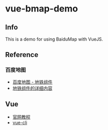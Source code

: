 # vue-bmap-demo

## Info

This is a demo for using BaiduMap with VueJS.

## Reference

### 百度地图

- [百度地图 - 地铁组件](http://wiki.lbsyun.baidu.com/wiki/index.php?title=webcomponent/guide/subway)
- [地铁组件的详细内容](http://lbsyun.baidu.com/cms/jsapi/reference/subway.html)

## Vue

- [官网教程](https://cn.vuejs.org/index.html)
- [vue-cli](https://cli.vuejs.org/zh/)
